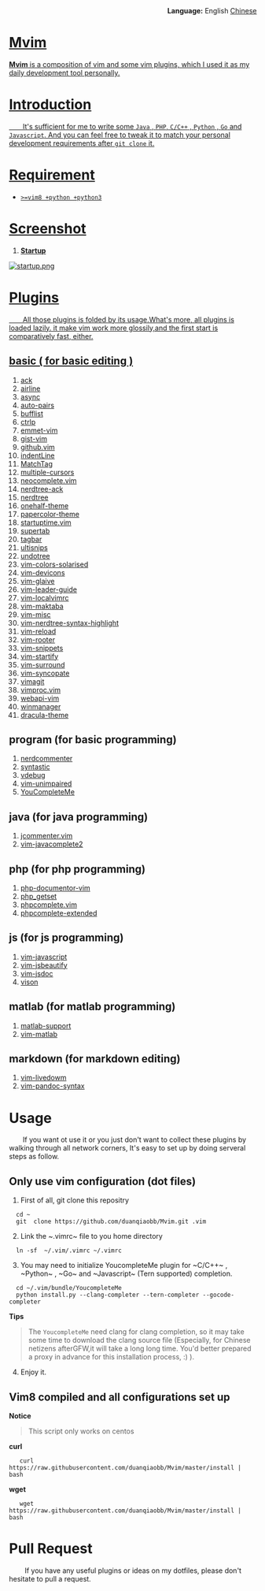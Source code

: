 <div align='right'><strong>Language:</strong> English <a href="https://raw.githubusercontent.com/duanqiaobb/Mvim/master/lang/chinese.md">Chinese</div>

# Mvim

**Mvim** is a composition of vim and some vim plugins, which I used it as my  daily development tool personally.


# Introduction

&ensp;&ensp;&ensp;&ensp;It's sufficient for me to write some `Java` , `PHP`, `C/C++` , `Python` , `Go` and `Javascript`. And you can feel free to tweak it to match your personal development requirements after `git clone` it.

# Requirement

+ `>=vim8 +python +python3`


# Screenshot

1. **Startup**

![startup.png](https://raw.githubusercontent.com/duanqiaobb/Mvim/master/screenshots/mvim-startup.png)


# Plugins 

&ensp;&ensp;&ensp;&ensp;All those plugins is folded by its usage.What's more, all plugins is loaded lazily. it make vim work more glossily,and the first start is comparatively fast, either.

## basic ( for basic editing )

1.  [ack](https://github.com/mileszs/ack.vim.git)
2.  [airline](https://github.com/bling/vim-airline)
3.  [async](https://github.com/prabirshrestha/async.vim)
4.  [auto-pairs](https://github.com/jiangmiao/auto-pairs)
5.  [bufflist](https://github.com/roblillack/vim-bufferlist.git)
6.  [ctrlp](https://github.com/kien/ctrlp.vim)
7.  [emmet-vim](http://mattn.github.com/emmet-vim)
8.  [gist-vim ](https://github.com/mattn/gist-vim)
9.  [github.vim](https://github.com/albertorestifo/github.vim)
10. [indentLine](https://github.com/Yggdroot/indentLine)
11. [MatchTag](https://github.com/gregsexton/MatchTag)
12. [multiple-cursors](https://github.com/paradigm/vim-multicursor)
13. [neocomplete.vim](https://github.com/Shougo/neocomplete.vim)
14. [nerdtree-ack](https://github.com/tyok/nerdtree-ack)
15. [nerdtree](https://github.com/scrooloose/nerdtree)
16. [onehalf-theme](https://github.com/scrooloose/nerdtree)
17. [papercolor-theme](https://github.com/ashfinal/vim-colors-paper)
18. [startuptime.vim](https://github.com/tweekmonster/startuptime.vim)
19. [supertab](https://github.com/ervandew/supertab)
20. [tagbar](https://github.com/majutsushi/tagbar)
21. [ultisnips](https://github.com/SirVer/ultisnips)
22. [undotree](https://github.com/SirVer/ultisnips)
23. [vim-colors-solarised](https://github.com/altercation/vim-colors-solarized)
24. [vim-devicons](https://github.com/ryanoasis/vim-devicons)
25. [vim-glaive](https://github.com/google/vim-glaive)
27. [vim-leader-guide](https://github.com/hecal3/vim-leader-guide)
28. [vim-localvimrc](https://github.com/embear/vim-localvimrc)
29. [vim-maktaba](https://github.com/google/vim-maktaba)
30. [vim-misc](https://github.com/xolox/vim-misc)
31. [vim-nerdtree-syntax-highlight](https://github.com/tiagofumo/vim-nerdtree-syntax-highlight)
32. [vim-reload](https://github.com/xolox/vim-reload)
33. [vim-rooter](https://github.com/airblade/vim-rooter)
34. [vim-snippets](https://github.com/honza/vim-snippets)
35. [vim-startify](https://github.com/mhinz/vim-startify)
36. [vim-surround](https://github.com/tpope/vim-surround)
37. [vim-syncopate](https://github.com/google/vim-syncopate)
38. [vimagit](https://github.com/vim-scripts/vimagit)
39. [vimproc.vim](https://github.com/Shougo/vimproc.vim)
40. [webapi-vim](https://github.com/mattn/webapi-vim)
41. [winmanager](https://github.com/vim-scripts/winmanager)
42. [dracula-theme](https://github.com/dracula/vim/tree/b7e11c087fe2a9e3023cdccf17985704e27b125d)

## program (for basic programming)

1. [nerdcommenter](https://github.com/scrooloose/nerdcommenter)
2. [syntastic](https://github.com/vim-syntastic/syntastic)
3. [vdebug](https://github.com/joonty/vdebug)
4. [vim-unimpaired](https://github.com/tpope/vim-unimpaired)
5. [YouCompleteMe](https://github.com/Valloric/YouCompleteMe)

## java (for java programming)

1. [jcommenter.vim](https://github.com/vim-scripts/jcommenter.vim)
2. [vim-javacomplete2](https://github.com/artur-shaik/vim-javacomplete2)

## php (for php programming)

1. [php-documentor-vim](https://github.com/sumpygump/php-documentor-vim)
2. [php_getset](https://github.com/vim-scripts/php_getset.vim)
3. [phpcomplete.vim](https://github.com/shawncplus/phpcomplete.vim)
4. [phpcomplete-extended](https://github.com/m2mdas/phpcomplete-extended)

## js (for js programming)

1. [vim-javascript](https://github.com/pangloss/vim-javascript)
2. [vim-jsbeautify](https://github.com/maksimr/vim-jsbeautify)
3. [vim-jsdoc](https://github.com/heavenshell/vim-jsdoc)
4. [vison](https://github.com/Quramy/vison)

## matlab (for matlab programming)

1. [matlab-support](https://github.com/benjamin-heasly/matlab-support)
2. [vim-matlab](https://github.com/daeyun/vim-matlab)

## markdown (for markdown editing)

1. [vim-livedowm](https://github.com/shime/vim-livedown)
2. [vim-pandoc-syntax](https://github.com/vim-pandoc/vim-pandoc-syntax)

# Usage

&ensp;&ensp;&ensp;&ensp;If you want ot use it or you just don't want to collect these plugins by walking through all network corners, It's easy to set up by doing serveral steps as follow.

## Only use vim configuration (dot files)

1. First of all, git clone this repositry

```shell
  cd ~
  git  clone https://github.com/duanqiaobb/Mvim.git .vim
```

2. Link the ~.vimrc~ file to you home directory

```shell
  ln -sf  ~/.vim/.vimrc ~/.vimrc
```

3. You may need to initialize YoucompleteMe plugin for ~C/C++~ , ~Python~ , ~Go~ and ~Javascript~ (Tern supported) completion.

```shell
  cd ~/.vim/bundle/YoucompleteMe
  python install.py --clang-completer --tern-completer --gocode-completer
```
**Tips**
> The `YoucompleteMe`  need  clang for clang completion, so it may take some time to download the clang source file (Especially, for Chinese netizens afterGFW,it will take a long long time. You'd better prepared a proxy in advance for this installation process, :) ).

4. Enjoy it.

## Vim8 compiled and all configurations set up 

**Notice**
> This script only works on centos

**curl**

```shell
   curl https://raw.githubusercontent.com/duanqiaobb/Mvim/master/install | bash 
```
**wget**

```shell
   wget https://raw.githubusercontent.com/duanqiaobb/Mvim/master/install | bash  
```

# Pull Request

&ensp;&ensp;&ensp;&ensp; If you have any useful plugins or ideas on my dotfiles, please don't hesitate to pull a request.
